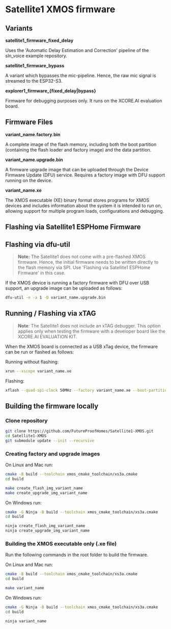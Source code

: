 # Satellite1 XMOS firmware

## Variants
**satellite1_firmware_fixed_delay**

Uses the 'Automatic Delay Estimation and Correction' pipeline of the sln_voice example repository.

**satellite1_firmware_bypass**

A variant which bypasses the mic-pipeline. Hence, the raw mic signal is streamed to the ESP32-S3.

**explorer1_firmware_{fixed_delay|bypass}**

Firmware for debugging purposes only. It runs on the  XCORE.AI evaluation board. 

## Firmware Files

**variant_name.factory.bin**

A complete image of the flash memory, including both the boot partition (containing the flash loader and factory image) and the data partition.

**variant_name.upgrade.bin**

A firmware upgrade image that can be uploaded through the Device Firmware Update (DFU) service. Requires a factory image with DFU support running on the device.


**variant_name.xe**

The XMOS executable (XE) binary format stores programs for XMOS devices and includes information about the system it is intended to run on, allowing support for multiple program loads, configurations and debugging.


## Flashing via Satellite1 ESPHome Firmware


## Flashing via dfu-util
> **Note:** The Satellite1 does not come with a pre-flashed XMOS firmware. Hence, the initial firmware needs to be written directly to the flash memory via SPI. Use 'Flashing via Satellite1 ESPHome Firmware' in this case.  


If the XMOS device is running a factory firmware with DFU over USB support, an upgrade image can be uploaded as follows:
```bash
dfu-util -e -a 1 -D variant_name.upgrade.bin
```


## Running / Flashing via xTAG
> **Note**: The Satellite1 does not include an xTAG debugger. This option applies only when testing the firmware with a developer board like the XCORE.AI EVALUATION KIT. 

When the XMOS board is connected as a USB xTag device, the firmware can be run or flashed as follows:

Running without flashing:

```bash
xrun --xscope variant_name.xe
```

Flashing:
```bash
xflash --quad-spi-clock 50MHz --factory variant_name.xe --boot-partition-size 0x100000 --data variant_name_data_partition.bin
```


## Building the firmware locally

### Clone repository

```bash
git clone https://github.com/FutureProofHomes/Satellite1-XMOS.git
cd Satellite1-XMOS
git submodule update --init --recursive
```
### Creating factory and upgrade images

On Linux and Mac run:

```bash
cmake -B build --toolchain xmos_cmake_toolchain/xs3a.cmake
cd build

make create_flash_img_variant_name
make create_upgrade_img_variant_name
```

On Windows run:
```bash
cmake -G Ninja -B build --toolchain xmos_cmake_toolchain/xs3a.cmake
cd build

ninja create_flash_img_variant_name
ninja create_upgrade_img_variant_name
```

### Building the XMOS executable only (.xe file)
Run the following commands in the root folder to build the firmware.

On Linux and Mac run:

```bash
cmake -B build --toolchain xmos_cmake_toolchain/xs3a.cmake
cd build

make variant_name
```

On Windows run:
```bash
cmake -G Ninja -B build --toolchain xmos_cmake_toolchain/xs3a.cmake
cd build

ninja variant_name
```






